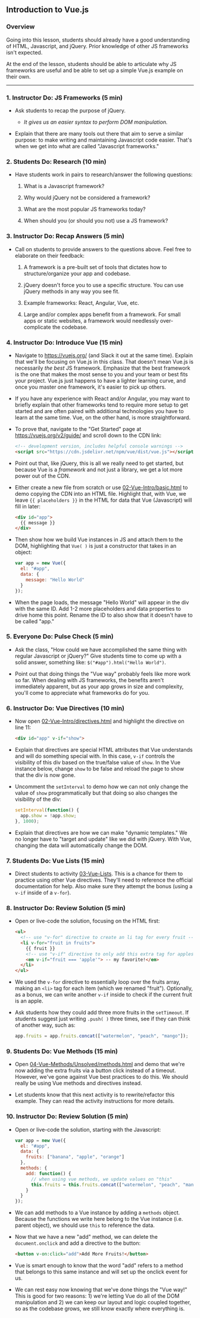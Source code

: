 ## Introduction to Vue.js

### Overview

Going into this lesson, students should already have a good understanding of HTML, Javascript, and jQuery. Prior knowledge of other JS frameworks isn't expected.

At the end of the lesson, students should be able to articulate why JS frameworks are useful and be able to set up a simple Vue.js example on their own.

- - -

### 1. Instructor Do: JS Frameworks (5 min)

* Ask students to recap the purpose of jQuery.

  * _It gives us an easier syntax to perform DOM manipulation._

* Explain that there are many tools out there that aim to serve a similar purpose: to make writing and maintaining Javascript code easier. That's when we get into what are called "Javascript frameworks."

### 2. Students Do: Research (10 min)

* Have students work in pairs to research/answer the following questions:

  1. What is a Javascript framework?

  2. Why would jQuery not be considered a framework?

  3. What are the most popular JS frameworks today?

  4. When should you (or should you not) use a JS framework?

### 3. Instructor Do: Recap Answers (5 min)

* Call on students to provide answers to the questions above. Feel free to elaborate on their feedback:

  1. A framework is a pre-built set of tools that dictates how to structure/organize your app and codebase. 

  2. jQuery doesn't force you to use a specific structure. You can use jQuery methods in any way you see fit.

  3. Example frameworks: React, Angular, Vue, etc.

  4. Large and/or complex apps benefit from a framework. For small apps or static websites, a framework would needlessly over-complicate the codebase.

### 4. Instructor Do: Introduce Vue (15 min)

* Navigate to <https://vuejs.org/> (and Slack it out at the same time). Explain that we'll be focusing on Vue.js in this class. That doesn't mean Vue.js is necessarily _the best_ JS framework. Emphasize that the best framework is the one that makes the most sense to you and your team or best fits your project. Vue.js just happens to have a lighter learning curve, and once you master one framework, it's easier to pick up others.

* If you have any experience with React and/or Angular, you may want to briefly explain that other frameworks tend to require more setup to get started and are often paired with additional technologies you have to learn at the same time. Vue, on the other hand, is more straightforward.

* To prove that, navigate to the "Get Started" page at <https://vuejs.org/v2/guide/> and scroll down to the CDN link:

  ```html
  <!-- development version, includes helpful console warnings -->
  <script src="https://cdn.jsdelivr.net/npm/vue/dist/vue.js"></script>
  ```

* Point out that, like jQuery, this is all we really need to get started, but because Vue is a _framework_ and not just a library, we get a lot more power out of the CDN.

* Either create a new file from scratch or use [02-Vue-Intro/basic.html](02-Vue-Intro/basic.html) to demo copying the CDN into an HTML file. Highlight that, with Vue, we leave `{{ placeholders }}` in the HTML for data that Vue (Javascript) will fill in later:

  ```html
  <div id="app">
    {{ message }}
  </div>
  ```

* Then show how we build Vue instances in JS and attach them to the DOM, highlighting that `Vue( )` is just a constructor that takes in an object:

  ```js
  var app = new Vue({
    el: "#app",
    data: {
      message: "Hello World"
    }
  });
  ```

* When the page loads, the message "Hello World" will appear in the div with the same ID. Add 1-2 more placeholders and data properties to drive home this point. Rename the ID to also show that it doesn't have to be called "app."

### 5. Everyone Do: Pulse Check (5 min)

* Ask the class, "How could we have accomplished the same thing with regular Javascript or jQuery?" Give students time to come up with a solid answer, something like: `$("#app").html("Hello World")`.

* Point out that doing things the "Vue way" probably feels like more work so far. When dealing with JS frameworks, the benefits aren't immediately apparent, but as your app grows in size and complexity, you'll come to appreciate what frameworks do for you.

### 6. Instructor Do: Vue Directives (10 min)

* Now open [02-Vue-Intro/directives.html](02-Vue-Intro/directives.html) and highlight the directive on line 11:

  ```html
  <div id="app" v-if="show">
  ```

* Explain that directives are special HTML attributes that Vue understands and will do something special with. In this case, `v-if` controls the visibility of this div based on the true/false value of `show`. In the Vue instance below, change `show` to be false and reload the page to show that the div is now gone.

* Uncomment the `setInterval` to demo how we can not only change the value of `show` programmatically but that doing so also changes the visibility of the div:

  ```js
  setInterval(function() {
    app.show = !app.show;
  }, 1000);
  ```

* Explain that directives are how we can make "dynamic templates." We no longer have to "target and update" like we did with jQuery. With Vue, changing the data will automatically change the DOM.

### 7. Students Do: Vue Lists (15 min)

* Direct students to activity [03-Vue-Lists](03-Vue-Lists). This is a chance for them to practice using other Vue directives. They'll need to reference the official documentation for help. Also make sure they attempt the bonus (using a `v-if` inside of a `v-for`).

### 8. Instructor Do: Review Solution (5 min)

* Open or live-code the solution, focusing on the HTML first:

  ```html
  <ul>
    <!-- use "v-for" directive to create an li tag for every fruit -->
    <li v-for="fruit in fruits">
      {{ fruit }}
      <!-- use "v-if" directive to only add this extra tag for apples -->
      <em v-if="fruit === 'apple'"> -- my favorite!</em>
    </li>
  </ul>
  ```

* We used the `v-for` directive to essentially loop over the fruits array, making an `<li>` tag for each item (which we renamed "fruit"). Optionally, as a bonus, we can write another `v-if` inside to check if the current fruit is an apple.

* Ask students how they could add three more fruits in the `setTimeout`. If students suggest just writing `.push( )` three times, see if they can think of another way, such as:

  ```js
  app.fruits = app.fruits.concat(["watermelon", "peach", "mango"]);
  ```

### 9. Students Do: Vue Methods (15 min)

* Open [04-Vue-Methods/Unsolved/methods.html](04-Vue-Methods/Unsolved/methods.html) and demo that we're now adding the extra fruits via a button click instead of a timeout. However, we've gone against Vue best practices to do this. We should really be using Vue methods and directives instead.

* Let students know that this next activity is to rewrite/refactor this example. They can read the activity instructions for more details.

### 10. Instructor Do: Review Solution (5 min)

* Open or live-code the solution, starting with the Javascript:

  ```js
  var app = new Vue({
    el: "#app",
    data: {
      fruits: ["banana", "apple", "orange"]
    },
    methods: {
      add: function() {
        // when using vue methods, we update values on "this"
        this.fruits = this.fruits.concat(["watermelon", "peach", "mango"]);
      }
    }
  });
  ```

* We can add methods to a Vue instance by adding a `methods` object. Because the functions we write here belong to the Vue instance (i.e. parent object), we should use `this` to reference the data.

* Now that we have a new "add" method, we can delete the `document.onclick` and add a directive to the button:

  ```html
  <button v-on:click="add">Add More Fruits!</button>
  ```

* Vue is smart enough to know that the word "add" refers to a method that belongs to this same instance and will set up the onclick event for us.

* We can rest easy now knowing that we've done things the "Vue way!" This is good for two reasons: 1) we're letting Vue do all of the DOM manipulation and 2) we can keep our layout and logic coupled together, so as the codebase grows, we still know exactly where everything is.
